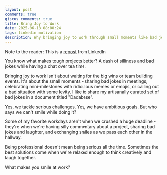 ```yaml
---
layout: post
comments: true
giscus_comments: true
title: Bring Joy to Work
date: 2025-06-18 08:00:24
tags: linkedin motivation
description: Why bringing joy to work through small moments like bad jokes and tea time conversations makes tough projects better and creates memorable workdays.
---
```


Note to the reader: This is a [repost](https://www.linkedin.com/posts/yewjinlim_you-know-what-makes-tough-projects-better-activity-7290882542860177409-pASM?utm_source=share&utm_medium=member_desktop&rcm=ACoAAAD4xmMBhqAf0RkmEot2NJkJA3gvq31H7Os) from LinkedIn

You know what makes tough projects better? A dash of silliness and bad jokes while having a chat over tea time.

Bringing joy to work isn't about waiting for the big wins or team building events. It's about the small moments - sharing bad jokes in meetings, celebrating mini-milestones with ridiculous memes or emojis, or calling out a bad situation with some levity. I like to share my artisanally curated set of bad jokes in a document titled "Dadabase".

Yes, we tackle serious challenges. Yes, we have ambitious goals. But who says we can't smile while doing it?

Some of my favorite workdays aren't when we crushed a huge deadline - they're when we're having silly commentary about a project, sharing bad jokes and laughter, and exchanging smiles as we pass each other in the hallway.

Being professional doesn't mean being serious all the time. Sometimes the best solutions come when we're relaxed enough to think creatively and laugh together.

What makes you smile at work?
